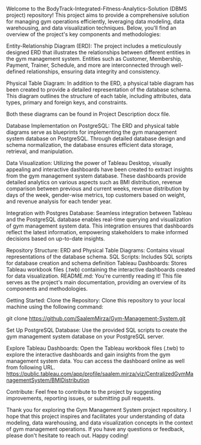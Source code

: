 Welcome to the BodyTrack-Integrated-Fitness-Analytics-Solution (DBMS project) repository! This project aims to provide a comprehensive solution for managing gym operations efficiently, leveraging data modeling, data warehousing, and data visualization techniques. Below, you'll find an overview of the project's key components and methodologies:

Entity-Relationship Diagram (ERD):
The project includes a meticulously designed ERD that illustrates the relationships between different entities in the gym management system. Entities such as Customer, Membership, Payment, Trainer, Schedule, and more are interconnected through well-defined relationships, ensuring data integrity and consistency.

Physical Table Diagram:
In addition to the ERD, a physical table diagram has been created to provide a detailed representation of the database schema. This diagram outlines the structure of each table, including attributes, data types, primary and foreign keys, and constraints.

Both these diagrams can be found in Project Description docx file.

Database Implementation on PostgreSQL:
The ERD and physical table diagrams serve as blueprints for implementing the gym management system database on PostgreSQL. Through detailed database design and schema normalization, the database ensures efficient data storage, retrieval, and manipulation.

Data Visualization:
Utilizing the power of Tableau Desktop, visually appealing and interactive dashboards have been created to extract insights from the gym management system database. These dashboards provide detailed analytics on various aspects such as BMI distribution, revenue comparison between previous and current weeks, revenue distribution by days of the week, gender-wise metrics, top customers based on weight, and revenue analysis for each tender year.

Integration with Postgres Database:
Seamless integration between Tableau and the PostgreSQL database enables real-time querying and visualization of gym management system data. This integration ensures that dashboards reflect the latest information, empowering stakeholders to make informed decisions based on up-to-date insights.

Repository Structure:
ERD and Physical Table Diagrams: Contains visual representations of the database schema.
SQL Scripts: Includes SQL scripts for database creation and schema definition
Tableau Dashboards: Stores Tableau workbook files (.twb) containing the interactive dashboards created for data visualization.
README.md: You're currently reading it! This file serves as the project's main documentation, providing an overview of its components and methodologies.

Getting Started:
Clone the Repository: Clone this repository to your local machine using the following command:

git clone https://github.com/SaalemMirza/Gym-Management-System.git

Set Up PostgreSQL Database: Use the provided SQL scripts to create the gym management system database on your PostgreSQL server.

Explore Tableau Dashboards: Open the Tableau workbook files (.twb) to explore the interactive dashboards and gain insights from the gym management system data.
You can access the dashboard online as well from following URL.
https://public.tableau.com/app/profile/saalem.mirza/viz/CentralizedGymManagementSystem/BMIDistribution

Contribute: Feel free to contribute to the project by suggesting improvements, reporting issues, or submitting pull requests.

Thank you for exploring the Gym Management System project repository. I hope that this project inspires and facilitates your understanding of data modeling, data warehousing, and data visualization concepts in the context of gym management operations. If you have any questions or feedback, please don't hesitate to reach out. Happy coding!
